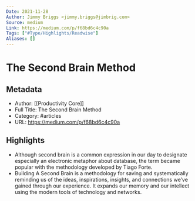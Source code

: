 ```yaml
---
Date: 2021-11-28
Author: Jimmy Briggs <jimmy.briggs@jimbrig.com>
Source: medium
Link: https://medium.com/p/f68bd6c4c90a
Tags: ["#Type/Highlights/Readwise"]
Aliases: []
---
```

# The Second Brain Method

## Metadata
- Author: [[Productivity Core]]
- Full Title: The Second Brain Method
- Category: #articles
- URL: https://medium.com/p/f68bd6c4c90a

## Highlights
- Although second brain is a common expression in our day to designate especially an electronic metaphor about database, the term became popular with the methodology developed by Tiago Forte.
- Building A Second Brain is a methodology for saving and systematically reminding us of the ideas, inspirations, insights, and connections we’ve gained through our experience. It expands our memory and our intellect using the modern tools of technology and networks.
